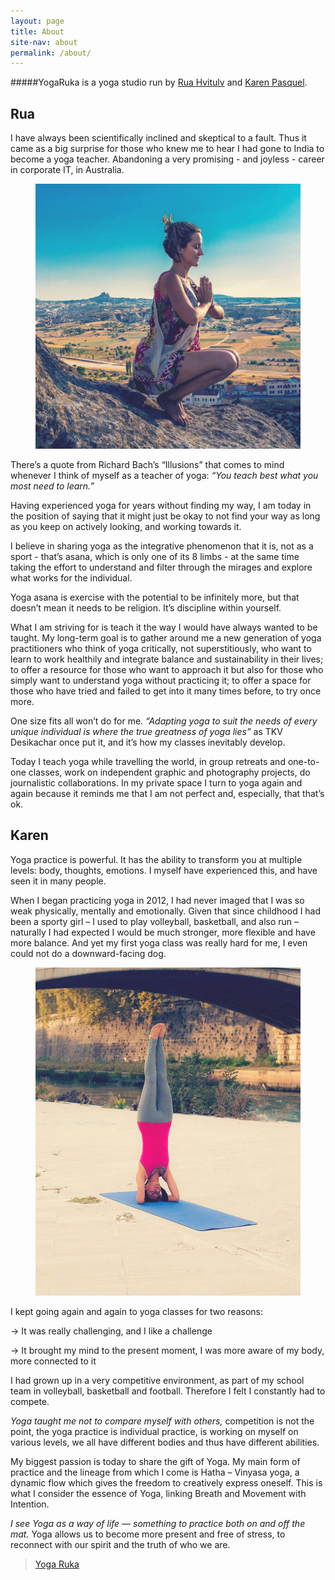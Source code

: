 ```yaml
---
layout: page
title: About
site-nav: about
permalink: /about/
---
```


#####YogaRuka is a yoga studio run by [Rua Hvitulv](#rua) and [Karen Pasquel](#karen).

## Rua

I have always been scientifically inclined and skeptical to a fault. Thus it came as a big surprise for those who knew me to hear I had gone to India to become a yoga teacher. Abandoning a very promising - and joyless - career in corporate IT, in Australia.

<figure class="u-pull-right image-small">
	<img src="/assets/images/about/rua.jpg">
</figure>

There’s a quote from Richard Bach’s “Illusions” that comes to mind whenever I think of myself as a teacher of yoga: *“You teach best what you most need to learn.”*

Having experienced yoga for years without finding my way, I am today in the position of saying that it might just be okay to not find your way as long as you keep on actively looking, and working towards it.

I believe in sharing yoga as the integrative phenomenon that it is, not as a sport - that’s asana, which is only one of its 8 limbs - at the same time taking the effort to understand and filter through the mirages and explore what works for the individual.

Yoga asana is exercise with the potential to be infinitely more, but that doesn’t mean it needs to be religion. It’s discipline within yourself.

What I am striving for is teach it the way I would have always wanted to be taught. My long-term goal is to gather around me a new generation of yoga practitioners who think of yoga critically, not superstitiously, who want to learn to work healthily and integrate balance and sustainability in their lives; to offer a resource for those who want to approach it but also for those who simply want to understand yoga without practicing it; to offer a space for those who have tried and failed to get into it many times before, to try once more.

One size fits all won’t do for me. *“Adapting yoga to suit the needs of every unique individual is where the true greatness of yoga lies”* as TKV Desikachar once put it, and it’s how my classes inevitably develop.

Today I teach yoga while travelling the world, in group retreats and one-to-one classes, work on independent graphic and photography projects, do journalistic collaborations. In my private space I turn to yoga again and again because it reminds me that I am not perfect and, especially, that that’s ok.

## Karen

Yoga practice is powerful. It has the ability to transform you at multiple levels: body, thoughts, emotions. I myself have experienced this, and have seen it in many people.

When I began practicing yoga in 2012, I had never imaged that I was so weak physically, mentally and emotionally. Given that since childhood I had been a sporty girl – I used to play volleyball, basketball, and also run – naturally I had expected I would be much stronger, more flexible and have more balance. And yet my first yoga class was really hard for me, I even could not do a downward-facing dog.

<figure class="u-pull-right image-small">
	<img src="/assets/images/about/karen.jpg">
</figure>

I kept going again and again to yoga classes for two reasons:

→ It was really challenging, and I like a challenge

→ It brought my mind to the present moment, I was more aware of my body, more connected to it

I had grown up in a very competitive environment, as part of my school team in volleyball, basketball and football. Therefore I felt I constantly had to compete.

*Yoga taught me not to compare myself with others,* competition is not the point, the yoga practice is individual practice, is working on myself on various levels, we all have different bodies and thus have different abilities.

My biggest passion is today to share the gift of Yoga. My main form of practice and the lineage from which I come is Hatha – Vinyasa yoga, a dynamic flow which gives the freedom to creatively express oneself. This is what I consider the essence of Yoga, linking Breath and Movement with Intention.

*I see Yoga as a way of life — something to practice both on and off the mat.* Yoga allows us to become more present and free of stress, to reconnect with our spirit and the truth of who we are.

<div class="fb-page" data-href="https://www.facebook.com/yogaruka/" data-small-header="true" data-adapt-container-width="true" data-hide-cover="false" data-show-facepile="true"><div class="fb-xfbml-parse-ignore"><blockquote cite="https://www.facebook.com/yogaruka/"><a href="https://www.facebook.com/yogaruka/">Yoga Ruka</a></blockquote></div></div>

<div id="fb-root"></div>
<script>(function(d, s, id) {
  var js, fjs = d.getElementsByTagName(s)[0];
  if (d.getElementById(id)) return;
  js = d.createElement(s); js.id = id;
  js.src = "//connect.facebook.net/en_US/sdk.js#xfbml=1&version=v2.5&appId=147976175388475";
  fjs.parentNode.insertBefore(js, fjs);
}(document, 'script', 'facebook-jssdk'));</script>